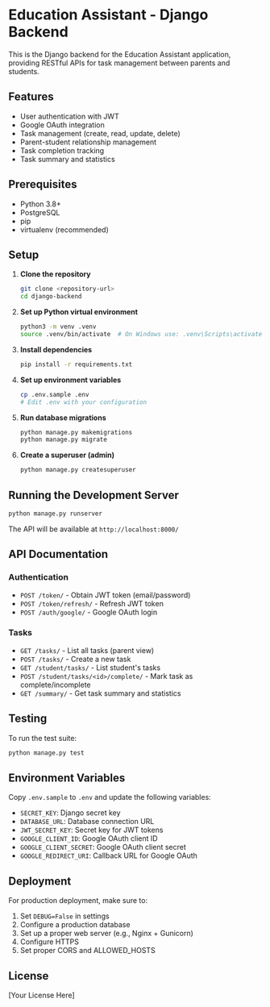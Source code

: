 # Education Assistant - Django Backend

This is the Django backend for the Education Assistant application, providing RESTful APIs for task management between parents and students.

## Features

- User authentication with JWT
- Google OAuth integration
- Task management (create, read, update, delete)
- Parent-student relationship management
- Task completion tracking
- Task summary and statistics

## Prerequisites

- Python 3.8+
- PostgreSQL
- pip
- virtualenv (recommended)

## Setup

1. **Clone the repository**
   ```bash
   git clone <repository-url>
   cd django-backend
   ```

2. **Set up Python virtual environment**
   ```bash
   python3 -m venv .venv
   source .venv/bin/activate  # On Windows use: .venv\Scripts\activate
   ```

3. **Install dependencies**
   ```bash
   pip install -r requirements.txt
   ```

4. **Set up environment variables**
   ```bash
   cp .env.sample .env
   # Edit .env with your configuration
   ```

5. **Run database migrations**
   ```bash
   python manage.py makemigrations
   python manage.py migrate
   ```

6. **Create a superuser (admin)**
   ```bash
   python manage.py createsuperuser
   ```

## Running the Development Server

```bash
python manage.py runserver
```

The API will be available at `http://localhost:8000/`

## API Documentation

### Authentication

- `POST /token/` - Obtain JWT token (email/password)
- `POST /token/refresh/` - Refresh JWT token
- `POST /auth/google/` - Google OAuth login

### Tasks

- `GET /tasks/` - List all tasks (parent view)
- `POST /tasks/` - Create a new task
- `GET /student/tasks/` - List student's tasks
- `POST /student/tasks/<id>/complete/` - Mark task as complete/incomplete
- `GET /summary/` - Get task summary and statistics

## Testing

To run the test suite:

```bash
python manage.py test
```

## Environment Variables

Copy `.env.sample` to `.env` and update the following variables:

- `SECRET_KEY`: Django secret key
- `DATABASE_URL`: Database connection URL
- `JWT_SECRET_KEY`: Secret key for JWT tokens
- `GOOGLE_CLIENT_ID`: Google OAuth client ID
- `GOOGLE_CLIENT_SECRET`: Google OAuth client secret
- `GOOGLE_REDIRECT_URI`: Callback URL for Google OAuth

## Deployment

For production deployment, make sure to:

1. Set `DEBUG=False` in settings
2. Configure a production database
3. Set up a proper web server (e.g., Nginx + Gunicorn)
4. Configure HTTPS
5. Set proper CORS and ALLOWED_HOSTS

## License

[Your License Here]